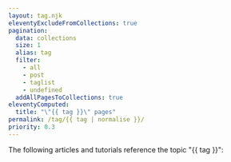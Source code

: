 ```yaml
---
layout: tag.njk
eleventyExcludeFromCollections: true
pagination:
  data: collections
  size: 1
  alias: tag
  filter:
    - all
    - post
    - taglist
    - undefined
  addAllPagesToCollections: true
eleventyComputed:
  title: "\"{{ tag }}\" pages"
permalink: /tag/{{ tag | normalise }}/
priority: 0.3
---
```


The following articles and tutorials reference the topic "{{ tag }}":
